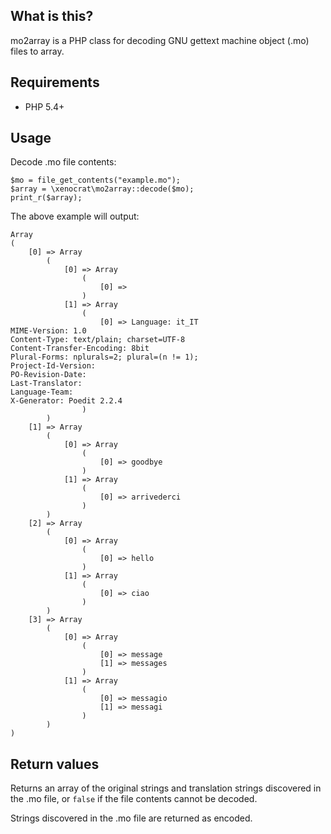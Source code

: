 ## What is this?

mo2array is a PHP class for decoding GNU gettext machine object (.mo) files to array.

## Requirements

* PHP 5.4+

## Usage

Decode .mo file contents:

    $mo = file_get_contents("example.mo");
    $array = \xenocrat\mo2array::decode($mo);
    print_r($array);

The above example will output:

    Array
    (
        [0] => Array
            (
                [0] => Array
                    (
                        [0] => 
                    )
                [1] => Array
                    (
                        [0] => Language: it_IT
    MIME-Version: 1.0
    Content-Type: text/plain; charset=UTF-8
    Content-Transfer-Encoding: 8bit
    Plural-Forms: nplurals=2; plural=(n != 1);
    Project-Id-Version: 
    PO-Revision-Date: 
    Last-Translator: 
    Language-Team: 
    X-Generator: Poedit 2.2.4
                    )
            )
        [1] => Array
            (
                [0] => Array
                    (
                        [0] => goodbye
                    )
                [1] => Array
                    (
                        [0] => arrivederci
                    )
            )
        [2] => Array
            (
                [0] => Array
                    (
                        [0] => hello
                    )
                [1] => Array
                    (
                        [0] => ciao
                    )
            )
        [3] => Array
            (
                [0] => Array
                    (
                        [0] => message
                        [1] => messages
                    )
                [1] => Array
                    (
                        [0] => messagio
                        [1] => messagi
                    )
            )
    )

## Return values

Returns an array of the original strings and translation strings discovered in the .mo file, or `false` if the file contents cannot be decoded.

Strings discovered in the .mo file are returned as encoded.

